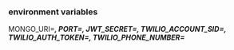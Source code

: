 ### environment variables
MONGO_URI=*****,
PORT=****,
JWT_SECRET=****,
TWILIO_ACCOUNT_SID=****,
TWILIO_AUTH_TOKEN=****,
TWILIO_PHONE_NUMBER=*****
